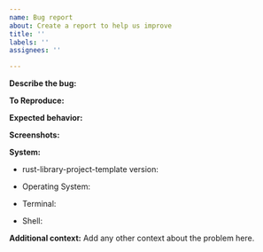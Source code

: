 ```yaml
---
name: Bug report
about: Create a report to help us improve
title: ''
labels: ''
assignees: ''

---
```


**Describe the bug:**
<!-- A clear description of what the bug is -->

**To Reproduce:**
<!-- Numbered steps to reproduce the behavior -->

**Expected behavior:**
<!-- Describe what you expect to happen -->

**Screenshots:**
<!-- Screenshots in context with the problem -->

**System:**
- rust-library-project-template version:

<!-- [e.g. Windows 10, Arch Linux w/ kernel 5.16.2] -->
- Operating System:

<!-- [e.g. Kitty 0.24.1, Alacritty 0.10.0] -->
- Terminal:

<!-- [e.g. Bash 5.1.16, Fish 3.3.1] -->
- Shell:

**Additional context:**
Add any other context about the problem here.
